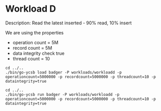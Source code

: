 # Workload D
Description: Read the latest inserted - 90% read, 10% insert

We are using the properties
- operation count = 5M
- record count = 5M
- data integrity check true
- thread count = 10

```shell
cd ../..
./bin/go-ycsb load badger -P workloads/workloadd -p operationcount=5000000 -p recordcount=5000000 -p threadcount=10 -p dataintegrity=true
```

```shell
cd ../..
./bin/go-ycsb run badger -P workloads/workloadd -p operationcount=5000000 -p recordcount=5000000 -p threadcount=10 -p dataintegrity=true
```